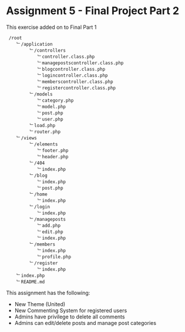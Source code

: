 Assignment 5 - Final Project Part 2
==========

This exercise added on to Final Part 1


```
 /root 
    ﹂/application
         ﹂/controllers
            ﹂controller.class.php
            ﹂managepostscontroller.class.php
            ﹂blogcontroller.class.php
            ﹂logincontroller.class.php
            ﹂memberscontroller.class.php
            ﹂registercontroller.class.php
         ﹂/models
            ﹂category.php
            ﹂model.php
            ﹂post.php
            ﹂user.php
         ﹂load.php
         ﹂router.php
    ﹂/views
         ﹂/elements
            ﹂footer.php
            ﹂header.php
         ﹂/404  
            ﹂index.php
         ﹂/blog
            ﹂index.php
            ﹂post.php         
         ﹂/home
            ﹂index.php
         ﹂/login
            ﹂index.php
         ﹂/manageposts
            ﹂add.php
            ﹂edit.php
            ﹂index.php
         ﹂/members
            ﹂index.php
            ﹂profile.php
         ﹂/register
            ﹂index.php
    ﹂index.php
    ﹂README.md

```
This assignment has the following:
- New Theme (United)
- New Commenting System for registered users
- Admins have privilege to delete all comments
- Admins can edit/delete posts and manage post categories
